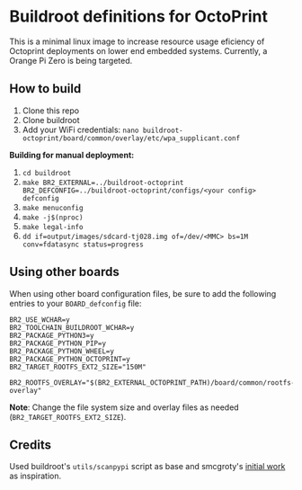 # Buildroot definitions for OctoPrint

This is a minimal linux image to increase resource usage eficiency of Octoprint deployments on lower end embedded systems. Currently, a Orange Pi Zero is being targeted.

## How to build

1. Clone this repo
2. Clone buildroot
3. Add your WiFi credentials: ` nano buildroot-octoprint/board/common/overlay/etc/wpa_supplicant.conf `

**Building for manual deployment:**

1. `cd buildroot`
2. `make BR2_EXTERNAL=../buildroot-octoprint BR2_DEFCONFIG=../buildroot-octoprint/configs/<your config> defconfig`
3. `make menuconfig`
4. `make -j$(nproc)`
5. `make legal-info`
6. `dd if=output/images/sdcard-tj028.img of=/dev/<MMC> bs=1M conv=fdatasync status=progress`

## Using other boards

When using other board configuration files, be sure to add the following entries to your `BOARD_defconfig` file:

```
BR2_USE_WCHAR=y
BR2_TOOLCHAIN_BUILDROOT_WCHAR=y
BR2_PACKAGE_PYTHON3=y
BR2_PACKAGE_PYTHON_PIP=y
BR2_PACKAGE_PYTHON_WHEEL=y
BR2_PACKAGE_PYTHON_OCTOPRINT=y
BR2_TARGET_ROOTFS_EXT2_SIZE="150M"

BR2_ROOTFS_OVERLAY="$(BR2_EXTERNAL_OCTOPRINT_PATH)/board/common/rootfs-overlay"
```
**Note**: Change the file system size and overlay files as needed (`BR2_TARGET_ROOTFS_EXT2_SIZE`).

## Credits

Used buildroot's `utils/scanpypi` script as base and smcgroty's [initial work](https://github.com/smcgroty/octoprint-buildroot) as inspiration.
